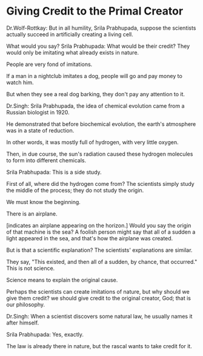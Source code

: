 # Giving Credit to the Primal Creator

Dr.Wolf-Rottkay: But in all humility, Srila Prabhupada, suppose the scientists actually succeed in artificially creating a living cell.

What would you say? Srila Prabhupada: What would be their credit? They would only be imitating what already exists in nature.

People are very fond of imitations.

If a man in a nightclub imitates a dog, people will go and pay money to watch him.

But when they see a real dog barking, they don't pay any attention to it.

Dr.Singh: Srila Prabhupada, the idea of chemical evolution came from a Russian biologist in 1920.

He demonstrated that before biochemical evolution, the earth's atmosphere was in a state of reduction.

In other words, it was mostly full of hydrogen, with very little oxygen.

Then, in due course, the sun's radiation caused these hydrogen molecules to form into different chemicals.

Srila Prabhupada: This is a side study.

First of all, where did the hydrogen come from? The scientists simply study the middle of the process; they do not study the origin.

We must know the beginning.

There is an airplane.

[indicates an airplane appearing on the horizon.] Would you say the origin of that machine is the sea? A foolish person might say that all of a sudden a light appeared in the sea, and that's how the airplane was created.

But is that a scientific explanation? The scientists' explanations are similar.

They say, "This existed, and then all of a sudden, by chance, that occurred." This is not science.

Science means to explain the original cause.

Perhaps the scientists can create imitations of nature, but why should we give them credit? we should give credit to the original creator, God; that is our philosophy.

Dr.Singh: When a scientist discovers some natural law, he usually names it after himself.

Srila Prabhupada: Yes, exactly.

The law is already there in nature, but the rascal wants to take credit for it.

